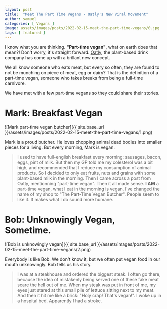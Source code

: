 ```yaml
---
layout: post
title:  "Meet The Part Time Vegans - Oatly's New Viral Movement"
author: samuel
categories: [ Vegans ]
image: assets/images/posts/2022-02-15-meet-the-part-time-vegans/0.jpg
tags: [ featured ]
---
```


I know what you are thinking. **"Part-time vegan"**, what on earth does that mean?! Don't worry, it's straight forward. [Oatly](https://www.oatly.com), the plant-based drink company has come up with a brillant new concept.

We all know someone who eats meat, but every so often, they are found to not be munching on piece of meat, egg or dairy? That is the definition of a part-time vegan, someone who takes breaks from being a full-time carnivore.

We have met with a few part-time vegans so they could share their stories.

# Mark: Breakfast Vegan

![Mark part-time vegan butcher]({{ site.base_url }}/assets/images/posts/2022-02-15-meet-the-part-time-vegans/1.png)

Mark is a proud butcher. He loves chopping animal dead bodies into smaller pieces for a living. But every morning, Mark is vegan.

> I used to have full-english breakfast every morning: sausages, bacon, eggs, pint of milk. But then my GP told me my colesterol was a bit high, and recommended that I reduce my consumption of animal products. So I decided to only eat fruits, nuts and grains with some plant-based milk in the morning. Then I came across a post from Oatly, mentionning "part-time vegan". Then it all made sense. **I AM** a part-time vegan, what I eat in the morning is vegan. I've changed the name of my shop to "The Part-Time Vegan Butcher". People seem to like it. It makes what I do sound more humane.

# Bob: Unknowingly Vegan, Sometime.

![Bob is unknowingly vegan]({{ site.base_url }}/assets/images/posts/2022-02-15-meet-the-part-time-vegans/2.png)

Everybody is like Bob. We don't know it, but we often put vegan food in our mouth unknowingly. Bob tells us his story.

> I was at a steakhouse and ordered the biggest steak. I often go there, because the idea of mistakenly being served one of these fake meat scare the hell out of me. When my steak was put in front of me, my eyes just stared at this small pile of lettuce sitting next to my meat. And then it hit me like a brick: "Holy crap! That's vegan!". I woke up in a hospital bed. Apparently I had a stroke.
